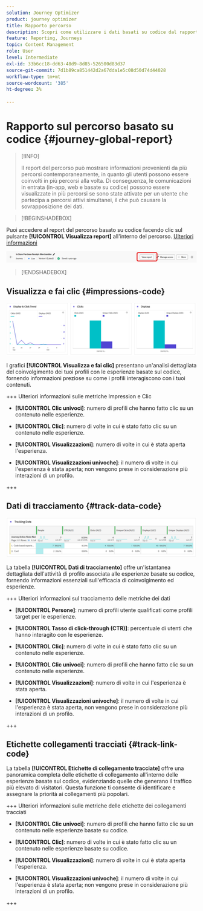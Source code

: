 ```yaml
---
solution: Journey Optimizer
product: journey optimizer
title: Rapporto percorso
description: Scopri come utilizzare i dati basati su codice dal rapporto sul percorso
feature: Reporting, Journeys
topic: Content Management
role: User
level: Intermediate
exl-id: 33b6cc18-dd63-48d9-8d85-526500d83d37
source-git-commit: 7d1b89ca851442d2a67dda1e5c08d50d74d44028
workflow-type: tm+mt
source-wordcount: '385'
ht-degree: 3%

---
```


# Rapporto sul percorso basato su codice {#journey-global-report}

>[!INFO]
>
> Il report del percorso può mostrare informazioni provenienti da più percorsi contemporaneamente, in quanto gli utenti possono essere coinvolti in più percorsi alla volta. Di conseguenza, le comunicazioni in entrata (in-app, web e basate su codice) possono essere visualizzate in più percorsi se sono state attivate per un utente che partecipa a percorsi attivi simultanei, il che può causare la sovrapposizione dei dati.

>[!BEGINSHADEBOX]

Puoi accedere al report del percorso basato su codice facendo clic sul pulsante **[!UICONTROL Visualizza report]** all&#39;interno del percorso. [Ulteriori informazioni](report-gs-cja.md)

![](assets/report-access-jo.png)

>[!ENDSHADEBOX]

## Visualizza e fai clic {#impressions-code}

![](assets/code-based-display.png)

I grafici **[!UICONTROL Visualizza e fai clic]** presentano un&#39;analisi dettagliata del coinvolgimento dei tuoi profili con le esperienze basate sul codice, fornendo informazioni preziose su come i profili interagiscono con i tuoi contenuti.

+++ Ulteriori informazioni sulle metriche Impression e Clic

* **[!UICONTROL Clic univoci]**: numero di profili che hanno fatto clic su un contenuto nelle esperienze.

* **[!UICONTROL Clic]**: numero di volte in cui è stato fatto clic su un contenuto nelle esperienze.

* **[!UICONTROL Visualizzazioni]**: numero di volte in cui è stata aperta l&#39;esperienza.

* **[!UICONTROL Visualizzazioni univoche]**: il numero di volte in cui l&#39;esperienza è stata aperta; non vengono prese in considerazione più interazioni di un profilo.

+++

## Dati di tracciamento {#track-data-code}

![](assets/code-based-tracking-data.png)

La tabella **[!UICONTROL Dati di tracciamento]** offre un&#39;istantanea dettagliata dell&#39;attività di profilo associata alle esperienze basate su codice, fornendo informazioni essenziali sull&#39;efficacia di coinvolgimento ed esperienze.

+++ Ulteriori informazioni sul tracciamento delle metriche dei dati

* **[!UICONTROL Persone]**: numero di profili utente qualificati come profili target per le esperienze.

* **[!UICONTROL Tasso di click-through (CTR)]**: percentuale di utenti che hanno interagito con le esperienze.

* **[!UICONTROL Clic]**: numero di volte in cui è stato fatto clic su un contenuto nelle esperienze.

* **[!UICONTROL Clic univoci]**: numero di profili che hanno fatto clic su un contenuto nelle esperienze.

* **[!UICONTROL Visualizzazioni]**: numero di volte in cui l&#39;esperienza è stata aperta.

* **[!UICONTROL Visualizzazioni univoche]**: il numero di volte in cui l&#39;esperienza è stata aperta, non vengono prese in considerazione più interazioni di un profilo.

+++

## Etichette collegamenti tracciati {#track-link-code}

La tabella **[!UICONTROL Etichette di collegamento tracciate]** offre una panoramica completa delle etichette di collegamento all&#39;interno delle esperienze basate sul codice, evidenziando quelle che generano il traffico più elevato di visitatori. Questa funzione ti consente di identificare e assegnare la priorità ai collegamenti più popolari.

+++ Ulteriori informazioni sulle metriche delle etichette dei collegamenti tracciati

* **[!UICONTROL Clic univoci]**: numero di profili che hanno fatto clic su un contenuto nelle esperienze basate su codice.

* **[!UICONTROL Clic]**: numero di volte in cui è stato fatto clic su un contenuto nelle esperienze basate su codice.

* **[!UICONTROL Visualizzazioni]**: numero di volte in cui è stata aperta l&#39;esperienza.

* **[!UICONTROL Visualizzazioni univoche]**: il numero di volte in cui l&#39;esperienza è stata aperta; non vengono prese in considerazione più interazioni di un profilo.

+++
